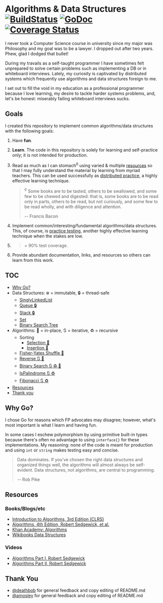 # Algorithms & Data Structures [![BuildStatus](https://travis-ci.org/jpfuentes2/algorithms-and-datastructures.svg?branch=master)](https://travis-ci.org/jpfuentes2/algorithms-and-datastructures) [![GoDoc](https://img.shields.io/badge/godoc-reference-blue.svg?style=flat-square)](https://godoc.org/github.com/jpfuentes2/algorithms-and-datastructures) [![Coverage Status](https://coveralls.io/repos/github/jpfuentes2/algorithms-and-datastructures/badge.svg?branch=master)](https://coveralls.io/github/jpfuentes2/algorithms-and-datastructures?branch=master)

I never took a Computer Science course in university since my major was
Philosophy and my goal was to be a lawyer. I dropped out after two years.
Phew, glad I dodged that bullet!

During my travails as a self-taught programmer I have sometimes felt
unprepared to solve certain problems such as implementing a DB or in
whiteboard interviews. Lately, my curiosity is captivated by distributed
systems which frequently use algorithms and data structures foreign to me.

I set out to fill the void in my education as a professional programmer
because I love learning, my desire to tackle harder systems problems, and,
let's be honest: miserably failing whiteboard interviews sucks.

## Goals

I created this repository to implement common algorithms/data structures
with the following goals:

1. Have **fun**.
2. **Learn**. The code in this repository is solely for learning
   and self-practice only; it is not intended for production.
3. Read as much as I can stomach<sup>0</sup> using varied & multiple
   [resources](#resources) so that I may fully understand the material
   by learning from myriad teachers. This can be used successfully as
   [distributed practice](http://digitalpromise.org/2015/02/07/five-learning-strategies-that-work/#distributedpractice),
   a highly effective learning technique.

   > <sup>0</sup> Some books are to be tasted, others to be swallowed, and some few to be chewed and digested: that is, some books are to be read only in parts, others to be read, but not curiously, and some few to be read wholly, and with diligence and attention.
   >
   > -- Francis Bacon

4. Implement common/interesting/fundamental algorithms/data structures.
   This, of course, is [practice testing](http://digitalpromise.org/2015/02/07/five-learning-strategies-that-work/#practicetesting),
   another highly effective learning technique when the stakes are low.
5. >= 90% test coverage.
6. Provide abundant documentation, links, and resources so
   others can learn from this work.

## TOC

* [Why Go?](#why-go)
* Data Structures: :snowflake: = immutable, :lock: = thread-safe
  * [SinglyLinkedList](datastructures/list.go)
  * [Queue :lock:](datastructures/queue.go)
  * [Stack :lock:](datastructures/stack.go)
  * [Set](datastructures/set.go)
  * [Binary Search Tree](datastructures/bstree/bstree.go)
* Algorithms: :floppy_disk: = in-place, :arrows_clockwise: = iterative, :recycle: = recursive
  * Sorting
    * [Selection :floppy_disk:](algorithms/selection_sort.go)
    * [Insertion :floppy_disk:](algorithms/insertion_sort.go)
  * [Fisher-Yates Shuffle :floppy_disk:](algorithms/basics.go)
  * [Reverse :arrows_clockwise: :floppy_disk:](algorithms/basics.go)
  * [Binary Search :arrows_clockwise: :recycle: :floppy_disk:](algorithms/binary_search.go)
  * [IsPalindrome :arrows_clockwise: :recycle:](algorithms/basics.go)
  * [Fibonacci :arrows_clockwise: :recycle:](algorithms/fibonacci.go)
* [Resources](#resources)
* [Thank you](#thank-you)

## <a name="why-go"></a> Why Go?

I chose Go for reasons which FP advocates may disagree; however, what's most
important is what I learn and having fun.

In some cases I eschew polymorphism by using primitive built-in types
because there's often no advantage to using `interface{}` for these
implementations. My reasoning: none of the code is meant for production and using `int`
or `string` makes testing easy and concise.

> Data dominates. If you've chosen the right data structures and
> organized things well, the algorithms will almost always be
> self-evident. Data structures, not algorithms, are central to
> programming.
>
> -- Rob Pike

## <a name="resources"></a> Resources

### Books/Blogs/etc

* [Introduction to Algorithms, 3rd Edition (CLRS)](http://www.amazon.com/Introduction-Algorithms-Thomas-H-Cormen-ebook/dp/B007CNRCAO/ref=dp_kinw_strp_1)
* [Algorithms, 4th Edition, Robert Sedgewick, et al.](http://www.amazon.com/Algorithms-4th-Robert-Sedgewick/dp/032157351X)
* [Khan Academy: Algorithms](https://www.khanacademy.org/computing/computer-science/algorithms)
* [Wikibooks Data Structures](https://en.wikibooks.org/wiki/Data_Structures)

### Videos

* [Algorithms Part I, Robert Sedgewick](https://www.youtube.com/watch?v=YIFWCpquoS8&list=PLUX6FBiUa2g4YWs6HkkCpXL6ru02i7y3Q)
* [Algorithms Part II, Robert Sedgewick](https://www.youtube.com/watch?v=0B745ZPxdBE&list=PLqD_OdMOd_6YixsHkd9f4sNdof4IhIima)

## <a name="thank-you"></a> Thank You

* [@deathbob](https://github.com/deathbob) for general feedback and copy editing of README.md
* [@amosley](https://github.com/amosley) for general feedback and copy editing of README.md
